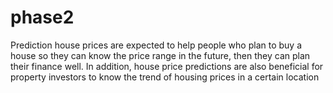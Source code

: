 # phase2
Prediction house prices are expected to help people who plan to buy a house so they can know the price range in the future, then they can plan their finance well. In addition, house price predictions are also beneficial for property investors to know the trend of housing prices in a certain location
